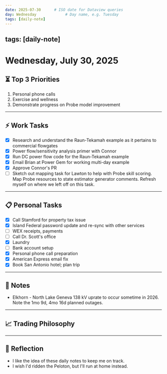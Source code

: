 ```yaml
---
date: 2025-07-30      # ISO date for Dataview queries
day: Wednesday             # Day name, e.g. Tuesday
tags: [daily-note]
---
```

tags: [daily-note]
---

# Wednesday, July 30, 2025

## ⏳ Top 3 Priorities
1. Personal phone calls
2. Exercise and wellness
3. Demonstrate progress on Probe model improvement
---
## ⚡ Work Tasks
- [x] Research and understand the Raun-Tekamah example as it pertains to commercial flowgates
- [x] Power flow/sensitivity analysis primer with Connor
- [x] Run DC power flow code for the Raun-Tekamah example
- [x] Email Brian at Power Gem for working multi-day example
- [x] Approve Connor's PR
- [ ] Sketch out mapping task for Lawton to help with Probe skill scoring. Map Probe resources to state estimator generator comments. Refresh myself on where we left off on this task.
---
## 📋 Personal Tasks
- [x] Call Stamford for property tax issue
- [x] Island Federal password update and re-sync with other services
- [ ] WEX receipts, payments
- [ ] Call Dr. Scott's office
- [x] Laundry
- [ ] Bank account setup
- [x] Personal phone call preparation
- [x] American Express email fix
- [x] Book San Antonio hotel; plan trip

---
## 📝 Notes
- Elkhorn - North Lake Geneva 138 kV uprate to occur sometime in 2026. Note the 1mo 9d, 4mo 16d planned outages.

---
## 📈 Trading Philosophy

---
## 🤔 Reflection
- I like the idea of these daily notes to keep me on track.
- I wish I'd ridden the Peloton, but I'll run at home instead.
